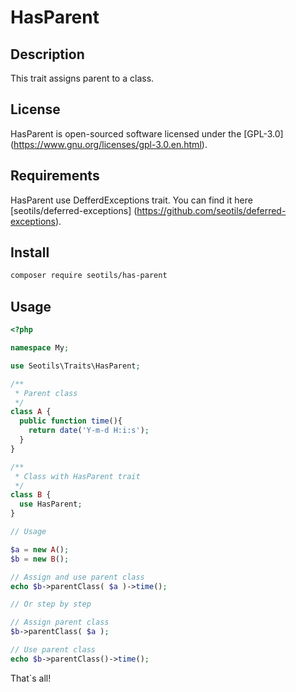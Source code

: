 # HasParent

## Description

This trait assigns parent to a class.

## License

HasParent is open-sourced software licensed under the [GPL-3.0] (https://www.gnu.org/licenses/gpl-3.0.en.html).

## Requirements

HasParent use DefferdExceptions trait.
You can find it here [seotils/deferred-exceptions] (https://github.com/seotils/deferred-exceptions).

## Install

```bash
composer require seotils/has-parent
```

## Usage

```php
<?php

namespace My;

use Seotils\Traits\HasParent;

/**
 * Parent class
 */
class A {
  public function time(){
    return date('Y-m-d H:i:s');
  }
}

/**
 * Class with HasParent trait
 */
class B {
  use HasParent;
}

// Usage

$a = new A();
$b = new B();

// Assign and use parent class
echo $b->parentClass( $a )->time();

// Or step by step

// Assign parent class
$b->parentClass( $a );

// Use parent class
echo $b->parentClass()->time();

```

That`s all!
